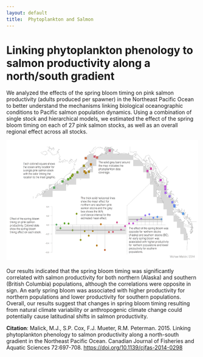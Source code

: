 ```yaml
---
layout: default
title:  Phytoplankton and Salmon
---
```


# Linking phytoplankton phenology to salmon productivity along a north/south gradient

We analyzed the effects of the spring bloom timing on pink salmon productivity
(adults produced per spawner) in the Northeast Pacific Ocean to better
understand the mechanisms linking biological oceanographic conditions to Pacific
salmon population dynamics. Using a combination of single stock and hierarchical
models, we estimated the effect of the spring bloom timing on each of 27 pink
salmon stocks, as well as an overall regional effect across all stocks.

<a href="./bloom-fig-1200.png"><img src="./bloom-fig-720.png"
alt="Bloom Graphic" width="560" height="315" align="left"
style="margin-bottom:20px"/></a>

Our results indicated that the spring bloom timing was significantly correlated
with salmon productivity for both northern (Alaska) and southern (British
Columbia) populations, although the correlations were opposite in sign. An early
spring bloom was associated with higher productivity for northern populations
and lower productivity for southern populations. Overall, our results suggest
that changes in spring bloom timing resulting from natural climate variability
or anthropogenic climate change could potentially cause latitudinal shifts in
salmon productivity.

**Citation**: Malick, M.J., S.P. Cox, F.J. Mueter, R.M. Peterman. 2015. Linking
phytoplankton phenology to salmon productivity along a north-south gradient in
the Northeast Pacific Ocean. Canadian Journal of Fisheries and Aquatic Sciences
72:697-708. <https://doi.org/10.1139/cjfas-2014-0298>

